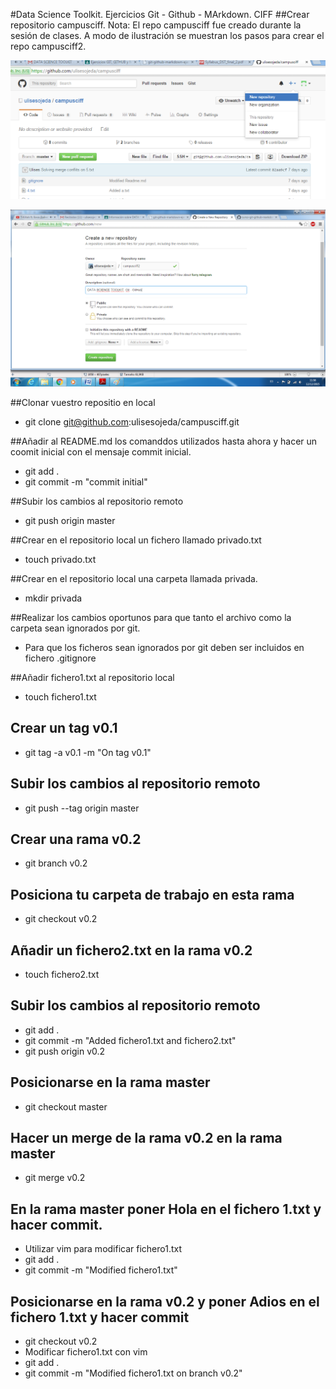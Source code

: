 #Data Science Toolkit. Ejercicios Git - Github - MArkdown. CIFF
##Crear repositorio campusciff. Nota: El repo campusciff fue creado durante la sesión de clases. A modo de ilustración se muestran los pasos para crear el repo campusciff2.

![Crear Repo1](img/create_repo1.png)

![Crear Repo2](img/create_repo2.png)

##Clonar vuestro repositio en local
- git clone git@github.com:ulisesojeda/campusciff.git

##Añadir al README.md los comanddos utilizados hasta ahora y hacer un coomit inicial con el mensaje commit inicial.
- git add .
- git commit -m "commit initial"

##Subir los cambios al repositorio remoto
- git push origin master

##Crear en el repositorio local un fichero llamado privado.txt
- touch privado.txt

##Crear en el repositorio local una carpeta llamada privada.
- mkdir privada

##Realizar los cambios oportunos para que tanto el archivo como la carpeta sean ignorados por git.
- Para que los ficheros sean ignorados por git deben ser incluidos en fichero .gitignore

##Añadir fichero1.txt al repositorio local
- touch fichero1.txt

## Crear un tag v0.1
- git tag -a v0.1 -m "On tag v0.1"

## Subir los cambios al repositorio remoto
- git push --tag origin master

## Crear una rama v0.2
- git branch v0.2

## Posiciona tu carpeta de trabajo en esta rama
- git checkout v0.2

## Añadir un fichero2.txt en la rama v0.2
- touch fichero2.txt

## Subir los cambios al repositorio remoto
- git add .
- git commit -m "Added fichero1.txt and fichero2.txt"
- git push origin v0.2

## Posicionarse en la rama master
- git checkout master

## Hacer un merge de la rama v0.2 en la rama master
- git merge v0.2

## En la rama master poner Hola en el fichero 1.txt y hacer commit.
- Utilizar vim para modificar fichero1.txt
- git add .
- git commit -m "Modified fichero1.txt"

## Posicionarse en la rama v0.2 y poner Adios en el fichero 1.txt y hacer commit
- git checkout v0.2
- Modificar fichero1.txt con vim
- git add .
- git commit -m "Modified fichero1.txt on branch v0.2"








